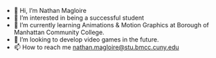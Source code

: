 - 👋 Hi, I’m Nathan Magloire
- 👀 I’m interested in being a successful student 
- 🌱 I’m currently learning Animations & Motion Graphics at Borough of Manhattan Community College.
- 💞️ I’m looking to develop video games in the future. 
- 📫 How to reach me nathan.magloire@stu.bmcc.cuny.edu

<!---
Nate-ship-it/Nate-ship-it is a ✨ special ✨ repository because its `README.md` (this file) appears on your GitHub profile.
You can click the Preview link to take a look at your changes.
--->

